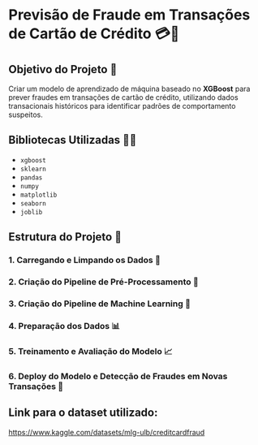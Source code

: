 # Previsão de Fraude em Transações de Cartão de Crédito 💳🚨

## Objetivo do Projeto 🎯

Criar um modelo de aprendizado de máquina baseado no **XGBoost** para prever fraudes em transações de cartão de crédito, utilizando dados transacionais históricos para identificar padrões de comportamento suspeitos.

## Bibliotecas Utilizadas 🧑‍💻

- `xgboost`
- `sklearn`
- `pandas`
- `numpy`
- `matplotlib`
- `seaborn`
- `joblib`

## Estrutura do Projeto 📂

### 1. **Carregando e Limpando os Dados** 🧹
### 2. **Criação do Pipeline de Pré-Processamento** 🔧
### 3. **Criação do Pipeline de Machine Learning** 🤖
### 4. **Preparação dos Dados** 📊
### 5. **Treinamento e Avaliação do Modelo** 📈
### 6. **Deploy do Modelo e Detecção de Fraudes em Novas Transações** 🚀


## Link para o dataset utilizado:
https://www.kaggle.com/datasets/mlg-ulb/creditcardfraud
